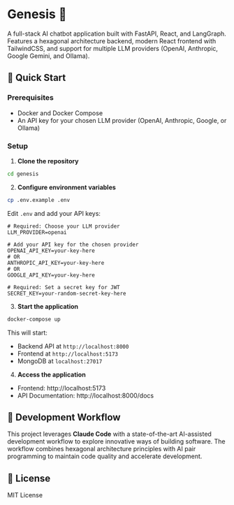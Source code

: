 # Genesis 💬

A full-stack AI chatbot application built with FastAPI, React, and LangGraph. Features a hexagonal architecture backend, modern React frontend with TailwindCSS, and support for multiple LLM providers (OpenAI, Anthropic, Google Gemini, and Ollama).

## 🚀 Quick Start

### Prerequisites

- Docker and Docker Compose
- An API key for your chosen LLM provider (OpenAI, Anthropic, Google, or Ollama)

### Setup

1. **Clone the repository**

```bash
cd genesis
```

2. **Configure environment variables**

```bash
cp .env.example .env
```

Edit `.env` and add your API keys:

```env
# Required: Choose your LLM provider
LLM_PROVIDER=openai

# Add your API key for the chosen provider
OPENAI_API_KEY=your-key-here
# OR
ANTHROPIC_API_KEY=your-key-here
# OR
GOOGLE_API_KEY=your-key-here

# Required: Set a secret key for JWT
SECRET_KEY=your-random-secret-key-here
```

3. **Start the application**

```bash
docker-compose up
```

This will start:
- Backend API at `http://localhost:8000`
- Frontend at `http://localhost:5173`
- MongoDB at `localhost:27017`

4. **Access the application**

- Frontend: http://localhost:5173
- API Documentation: http://localhost:8000/docs

## 🤖 Development Workflow

This project leverages **Claude Code** with a state-of-the-art AI-assisted development workflow to explore innovative ways of building software. The workflow combines hexagonal architecture principles with AI pair programming to maintain code quality and accelerate development.

## 📄 License

MIT License
